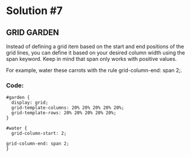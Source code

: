 
# Solution #7

## GRID GARDEN

Instead of defining a grid item based on the start and end positions of the grid lines, you can define it based on your desired column width using the span keyword. Keep in mind that span only works with positive values.

For example, water these carrots with the rule grid-column-end: span 2;.

### Code: 

```
#garden {
  display: grid;
  grid-template-columns: 20% 20% 20% 20% 20%;
  grid-template-rows: 20% 20% 20% 20% 20%;
}

#water {
  grid-column-start: 2;

grid-column-end: span 2;
}
```
